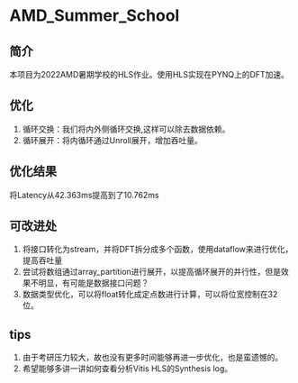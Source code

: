# AMD_Summer_School
## 简介
本项目为2022AMD暑期学校的HLS作业。使用HLS实现在PYNQ上的DFT加速。
## 优化
1. 循环交换：我们将内外侧循环交换,这样可以除去数据依赖。
2. 循环展开：将内循环通过Unroll展开，增加吞吐量。
## 优化结果
将Latency从42.363ms提高到了10.762ms
## 可改进处
1. 将接口转化为stream，并将DFT拆分成多个函数，使用dataflow来进行优化，提高吞吐量
2. 尝试将数组通过array_partition进行展开，以提高循环展开的并行性，但是效果不明显，有可能是数据接口问题？
3. 数据类型优化，可以将float转化成定点数进行计算，可以将位宽控制在32位。
## tips
1. 由于考研压力较大，故也没有更多时间能够再进一步优化，也是蛮遗憾的。
2. 希望能够多讲一讲如何查看分析Vitis HLS的Synthesis log。
